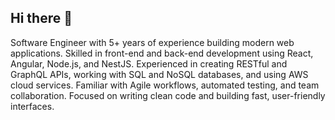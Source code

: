 ## Hi there 👋
Software Engineer with 5+ years of experience building modern web applications. Skilled in front-end and back-end development
using React, Angular, Node.js, and NestJS. Experienced in creating RESTful and GraphQL APIs, working with SQL and NoSQL
databases, and using AWS cloud services. Familiar with Agile workflows, automated testing, and team collaboration. Focused on
writing clean code and building fast, user-friendly interfaces.
<!--
**snzhr/snzhr** is a ✨ _special_ ✨ repository because its `README.md` (this file) appears on your GitHub profile.

Here are some ideas to get you started:

- 🔭 I’m currently working on ...
- 🌱 I’m currently learning ...
- 👯 I’m looking to collaborate on ...
- 🤔 I’m looking for help with ...
- 💬 Ask me about ...
- 📫 How to reach me: ...
- 😄 Pronouns: ...
- ⚡ Fun fact: ...
-->
